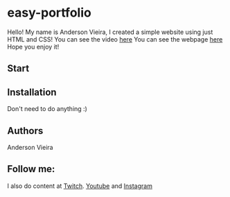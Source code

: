 # easy-portfolio
Hello! My name is Anderson Vieira, I created a simple website using just HTML and CSS! 
You can see the video [here](https://www.youtube.com/@anderssomvieira)
You can see the webpage [here](https://github.com/anderssomvieira)
Hope you enjoy it!

## Start

## Installation
Don't need to do anything :)

## Authors
Anderson Vieira 


## Follow me:
I also do content at [Twitch](https://www.twitch.tv/anderssomvieira).
[Youtube](https://www.youtube.com/@anderssomvieira)
and [Instagram](https://www.instagram.com/anderssomvieira)


